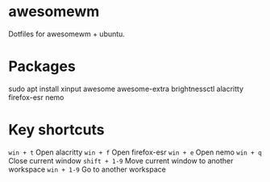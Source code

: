 # awesomewm
Dotfiles for awesomewm + ubuntu.

# Packages
sudo apt install xinput awesome awesome-extra brightnessctl alacritty firefox-esr nemo

# Key shortcuts
`win + t` Open alacritty
`win + f` Open firefox-esr
`win + e` Open nemo
`win + q` Close current window
`shift + 1-9` Move current window to another workspace
`win + 1-9` Go to another workspace
